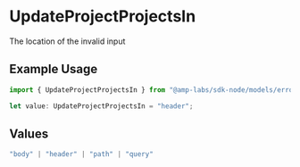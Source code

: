 # UpdateProjectProjectsIn

The location of the invalid input

## Example Usage

```typescript
import { UpdateProjectProjectsIn } from "@amp-labs/sdk-node/models/errors";

let value: UpdateProjectProjectsIn = "header";
```

## Values

```typescript
"body" | "header" | "path" | "query"
```